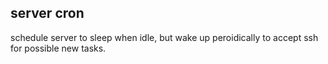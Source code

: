 ## server cron

schedule server to sleep when idle, but wake up peroidically to accept ssh for possible new tasks.

